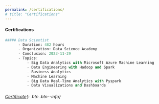 ```yaml
---
permalink: /certifications/
# title: "Certifications"
---
```


#### __Certifications__

```python
##### Data Scientist
      - Duration: 482 hours
      - Organization: Data Science Academy  
      - Conclusion: 2023-11-29
      - Topics:
          - Big Data Analytics with Microsoft Azure Machine Learning
          - Data Engineering with Hadoop and Spark
          - Business Analytics
          - Machine Learning
          - Big Data Real-Time Analytics with Pyspark
          - Data Visualizations and Dashboards
```
###### [Certificate](#./assets/dsa-certificado-formacao-cientista-de-dados-20231129.pdf){: .btn .btn--info}
